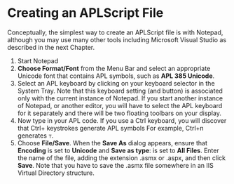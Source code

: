 # Creating an APLScript File

Conceptually, the simplest way to create an APLScript file is with Notepad, although you may use many other tools including Microsoft Visual Studio as described in the next Chapter.

1. Start Notepad
2. **Choose Format/Font** from the Menu Bar and select an appropriate Unicode font that contains APL symbols, such as **APL 385 Unicode**.
3. Select an APL keyboard by clicking on your keyboard selector in the System Tray. Note that this keyboard setting (and button) is associated only with the current instance of Notepad. If you start another instance of Notepad, or another editor, you will have to select the APL keyboard for it separately and there will be two floating toolbars on your display.
4. Now type in your APL code. If you use a Ctrl keyboard, you will discover that Ctrl+ keystrokes generate APL symbols For example, Ctrl+n generates `⊤`.
5. Choose **File/Save**. When the **Save As** dialog appears, ensure that **Encoding** is set to **Unicode** and **Save as type**: is set to **All Files**. Enter the name of the file, adding the extension .asmx or .aspx, and then click **Save**. Note that you have to save the .asmx file somewhere in an IIS Virtual Directory structure.
